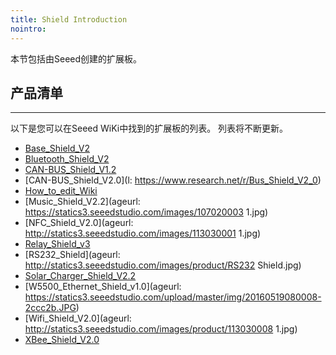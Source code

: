 ```yaml
---
title: Shield Introduction
nointro:
---
```


本节包括由Seeed创建的扩展板。

## 产品清单
---

以下是您可以在Seeed WiKi中找到的扩展板的列表。 列表将不断更新。

* [Base_Shield_V2](http://seeed.wiki/Base_Shield_V2)
* [Bluetooth_Shield_V2](http://seeed.wiki/Bluetooth_Shield_V2)
* [CAN-BUS_Shield_V1.2](http://seeed.wiki/CAN-BUS_Shield_V1.2)
* [CAN-BUS_Shield_V2.0](l: https://www.research.net/r/Bus_Shield_V2_0)
* [How_to_edit_Wiki](http://seeed.wiki/How_to_edit_Wiki)
* [Music_Shield_V2.2](ageurl: https://statics3.seeedstudio.com/images/107020003 1.jpg)
* [NFC_Shield_V2.0](ageurl: http://statics3.seeedstudio.com/images/113030001 1.jpg)
* [Relay_Shield_v3](http://seeed.wiki/Relay_Shield_v3)
* [RS232_Shield](ageurl: http://statics3.seeedstudio.com/images/product/RS232 Shield.jpg)
* [Solar_Charger_Shield_V2.2](http://seeed.wiki/Solar_Charger_Shield_V2.2)
* [W5500_Ethernet_Shield_v1.0](ageurl: https://statics3.seeedstudio.com/upload/master/img/20160519080008-2ccc2b.JPG)
* [Wifi_Shield_V2.0](ageurl: http://statics3.seeedstudio.com/images/product/113030008 1.jpg)
* [XBee_Shield_V2.0](http://seeed.wiki/XBee_Shield_V2.0)
